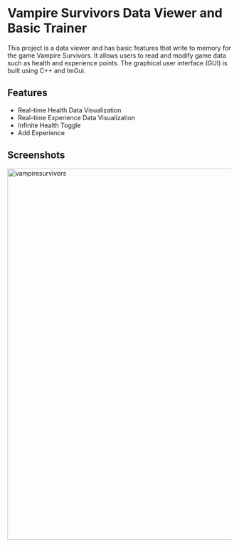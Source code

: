 # Vampire Survivors Data Viewer and Basic Trainer

This project is a data viewer and has basic features that write to memory for the game Vampire Survivors. It allows users to read and modify game data such as health and experience points. The graphical user interface (GUI) is built using C++ and ImGui.


## Features

- Real-time Health Data Visualization
- Real-time Experience Data Visualization
- Infinite Health Toggle
- Add Experience

## Screenshots
<img width="835" alt="vampiresurvivors" src="https://github.com/berkpolatCE/VampireSurvivorsGraph/assets/163156869/0bd91236-2c22-4c6f-a90e-b4c4c35cc417">
